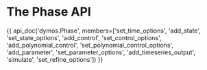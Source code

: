 # The Phase API

{{ api_doc('dymos.Phase', members=['set_time_options', 'add_state', 'set_state_options', 'add_control', 'set_control_options', 'add_polynomial_control', 'set_polynomial_control_options', 'add_parameter', 'set_parameter_options', 'add_timeseries_output', 'simulate', 'set_refine_options']) }}

